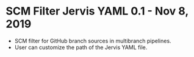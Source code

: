 # SCM Filter Jervis YAML 0.1 - Nov 8, 2019

* SCM filter for GitHub branch sources in multibranch pipelines.
* User can customize the path of the Jervis YAML file.
